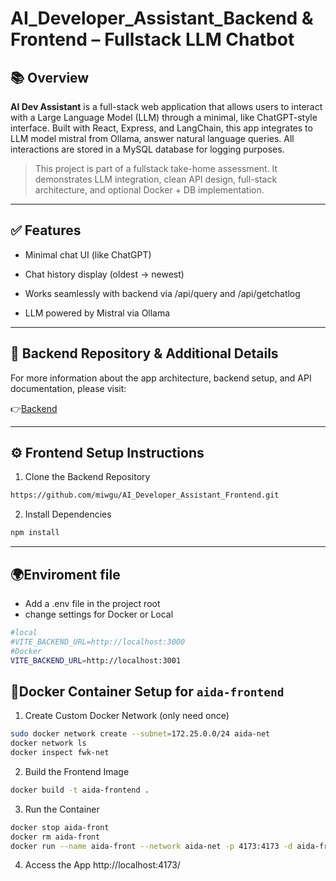 # AI_Developer_Assistant_Backend & Frontend – Fullstack LLM Chatbot

## 📚 Overview

**AI Dev Assistant** is a full-stack web application that allows users to interact with a Large Language Model (LLM) through a minimal, like ChatGPT-style interface. Built with React, Express, and LangChain, this app integrates to LLM model mistral from Ollama, answer natural language queries. All interactions are stored in a MySQL database for logging purposes.

> This project is part of a fullstack take-home assessment. It demonstrates LLM integration, clean API design, full-stack architecture, and optional Docker + DB implementation.

---
## ✅ Features
- Minimal chat UI (like ChatGPT)

- Chat history display (oldest → newest)

- Works seamlessly with backend via /api/query and /api/getchatlog

- LLM powered by Mistral via Ollama

---
## 🔗 Backend Repository & Additional Details 
For more information about the app architecture, backend setup, and API documentation, please visit:

👉[Backend](https://github.com/miwgu/AI_Developer_Assistant_Backend)

---

## ⚙️ Frontend Setup Instructions

1. Clone the Backend Repository
```bash
https://github.com/miwgu/AI_Developer_Assistant_Frontend.git
```
2. Install Dependencies
```bash
npm install
``` 
---

## 🌍Enviroment file
- Add a .env file in the project root
- change settings for Docker or Local 

```bash
#local
#VITE_BACKEND_URL=http://localhost:3000
#Docker
VITE_BACKEND_URL=http://localhost:3001
``` 


## 🐳Docker Container Setup for `aida-frontend`

1. Create Custom Docker Network (only need once)
```bash
sudo docker network create --subnet=172.25.0.0/24 aida-net
docker network ls
docker inspect fwk-net
```
2. Build the Frontend Image
```bash
docker build -t aida-frontend .
```
3. Run the Container
```bash
docker stop aida-front
docker rm aida-front
docker run --name aida-front --network aida-net -p 4173:4173 -d aida-frontend
```
4. Access the App
http://localhost:4173/